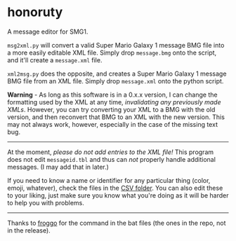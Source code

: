 # honoruty
A message editor for SMG1.

`msg2xml.py` will convert a valid Super Mario Galaxy 1 message BMG file into a more easily editable XML file. Simply drop `message.bmg` onto the script, and it'll create a `message.xml` file.

`xml2msg.py` does the opposite, and creates a Super Mario Galaxy 1 message BMG file from an XML file.  Simply drop `message.xml` onto the python script.


**Warning** - As long as this software is in a 0.x.x version, I can change the formatting used by the XML at any time, _invalidating any previously made XMLs_. However, you can try converting your XML to a BMG with the old version, and then reconvert that BMG to an XML with the new version. This may not always work, however, especially in the case of the missing text bug.

---


At the moment, _please do not add entries to the XML file!_ This program does not edit `messageid.tbl` and thus can _not_ properly handle additional messages.  (I may add that in later.)

If you need to know a name or identifier for any particular thing (color, emoji, whatever), check the files in the [CSV folder](https://github.com/epichickensoup/honoruty/tree/master/csv). You can also edit these to your liking, just make sure you know what you're doing as it will be harder to help you with problems.


---

Thanks to [froggo](https://github.com/gayfrogog/) for the command in the bat files (the ones in the repo, not in the release).
